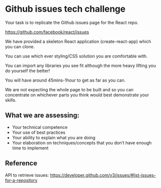 # Github issues tech challenge
Your task is to replicate the Github issues page for the React repo.

https://github.com/facebook/react/issues

We have provided a skeleton React application (create-react-app) which you can clone. 

You can use which ever styling/CSS solution you are comfortable with.

You can import any libraries you see fit although the more heavy lifting you do yourself the better!

You will have around 45mins-1hour to get as far as you can.

We are not expecting the whole page to be built and so you can concentrate on whichever parts you think would best demonstrate your skills.

## What we are assessing:
- Your technical competence
- Your use of best practices
- Your ability to explain what you are doing
- Your elaboration on techniques/concepts that you don’t have enough time to implement

## Reference
API to retrieve issues: https://developer.github.com/v3/issues/#list-issues-for-a-repository
